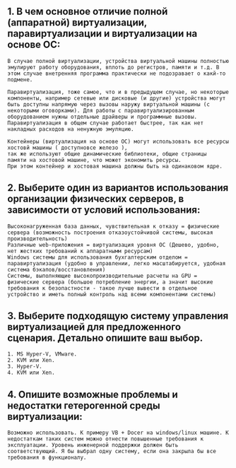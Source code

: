 ## **1. В чем основное отличие полной (аппаратной) виртуализации, паравиртуализации и виртуализации на основе ОС:**
```
В случае полной виртуализации, устройства виртуальной машины полностью эмулируют работу оборудования, вплоть до регистров, памяти и т.д. В этом случае внетренняя программа практически не подозравает о какй-то подмене.

Паравиртуализация, тоже самое, что и в предыдущем случае, но некоторые компоненты, например сетевые или дисковые (и другие) устройства могут быть доступны напрямую через вызовы наружу виртуальной машины (с некоторыми оговорками). Для работы с паравиртуализированным оборудованием нужны отдельные драйверы и программные вызовы.
Паравиртуализация в общем случае работает быстрее, так как нет накладных расходов на ненужную эмуляцию.

Контейнеры (виртуализация на основе ОС) могут использовать все ресурсы хостовй машины ( доступновсе железо ),
так же используют общие динамические библиотеки, общие страницы  памяти на хостовой машине, что может экономить ресурсы.
При этом контейнер и хостовая машина должны быть на одинаковом ядре.
```
## **2. Выберите один из вариантов использования организации физических серверов, в зависимости от условий использования:**
```
Высоконагруженная база данных, чувствительная к отказу = физические сервера (возможность построения отказоустойчивой системы, высокая производительность)
Различные web-приложения = виртуализация уровня ОС (Дешево, удобно, нет жестких требований к аппаратнымм ресурсам)
Windows системы для использования бухгалтерским отделом = паравиртуализация (удобно в управлении, легко масштабируется, удобная система бэкапов/восстановления)
Системы, выполняющие высокопроизводительные расчеты на GPU = физические сервера (большое потребление энергии, а значит высокие требования к безопастности - такое лучше вывести в отдельное устройство и иметь полный контроль над всеми компонентами системы)
```
## **3. Выберите подходящую систему управления виртуализацией для предложенного сценария. Детально опишите ваш выбор.**
```
1. MS Hyper-V, VMware.
2. KVM или Xen.
3. Hyper-V.
4. KVM или Xen.
```
## **4. Опишите возможные проблемы и недостатки гетерогенной среды виртуализации:**
```
Возможно использовать. К примеру VB + Docer на windows/linux машине. К недостаткам таких систем можно отнести повышенные требования к эксплуатации. Уровень инженерной поддержки должен быть соответствующий. Я бы выбрал одну систему, если она закрыла бы все требования в функционалу.   
```
